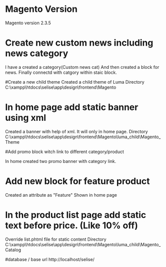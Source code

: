 # Magento Version 
Magento version 2.3.5

# Create new custom news including news category
I have a created a category(Custom news cat)
And then created a block for news. Finally connectd with catgory within staic block.

#Create a new child theme
Created a child theme of Luma
Directory C:\xampp\htdocs\selise\app\design\frontend\Magento

# In home page add static banner using xml 
Created a banner with help of xml. It will only in home page.
Directory C:\xampp\htdocs\selise\app\design\frontend\Magento\luma_child\Magento_Theme

#Add promo block witch link to different category/product

In home created two promo banner with category link.

# Add new block for feature product

Created an attribute as "Feature"
Shown in home page 

# In the product list page add static text before price. (Like 10% off)

Override list.phtml file for static content
Directory C:\xampp\htdocs\selise\app\design\frontend\Magento\luma_child\Magento_Catalog

#database
/
base url http://localhost/selise/

